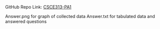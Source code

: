 GitHub Repo Link: [CSCE313-PA1](https://github.com/emz05/CSCE313-PA1)

Answer.png for graph of collected data
Answer.txt for tabulated data and answered questions
